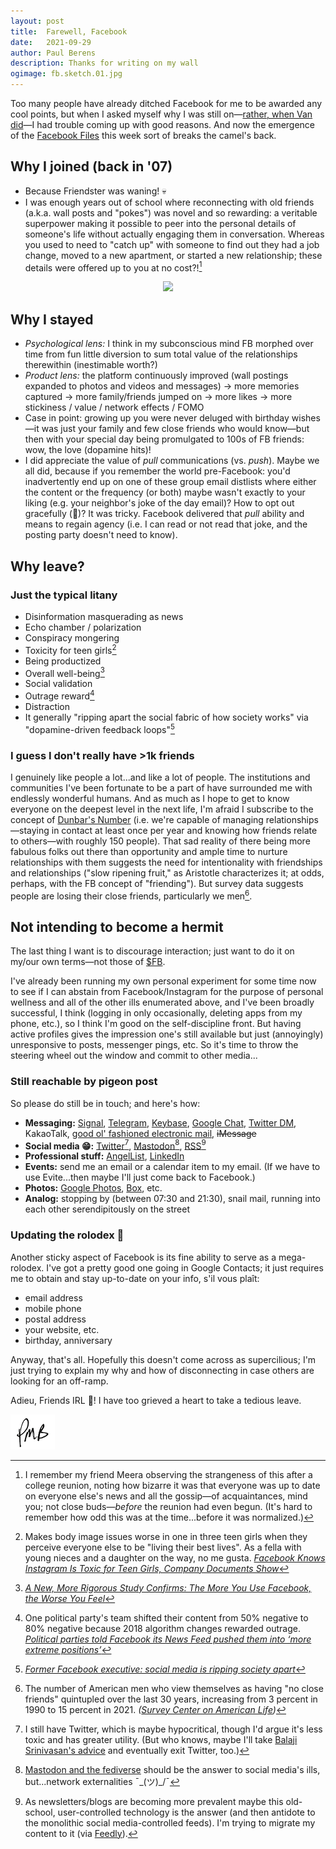 ```yaml
---
layout: post
title:	Farewell, Facebook
date:	2021-09-29
author:	Paul Berens
description: Thanks for writing on my wall
ogimage: fb.sketch.01.jpg
---
```

Too many people have already ditched Facebook for me to be awarded any cool points, but when I asked myself why I was still on—[rather, when Van did](https://youtu.be/pPn2zH_8OmY)—I had trouble coming up with good reasons. And now the emergence of the [Facebook Files](https://www.wsj.com/articles/the-facebook-files-11631713039) this week sort of breaks the camel's back.

## Why I joined (back in '07)
- Because Friendster was waning! 💀
- I was enough years out of school where reconnecting with old friends (a.k.a. wall posts and "pokes") was novel and so rewarding: a veritable superpower making it possible to peer into the personal details of someone's life without actually engaging them in conversation. Whereas you used to need to "catch up" with someone to find out they had a job change, moved to a new apartment, or started a new relationship; these details were offered up to you at no cost?![^1]

<p align="center">
  <img src="https://i.imgur.com/AZenKUw.gif" />
</p>

[^1]: I remember my friend Meera observing the strangeness of this after a college reunion, noting how bizarre it was that everyone was up to date on everyone else's news and all the gossip—of acquaintances, mind you; not close buds—*before* the reunion had even begun. (It's hard to remember how odd this was at the time...before it was normalized.)

## Why I stayed
- *Psychological lens:* I think in my subconscious mind FB morphed over time from fun little diversion to sum total value of the relationships therewithin (inestimable worth?)
- *Product lens:* the platform continuously improved (wall postings expanded to photos and videos and messages) → more memories captured → more family/friends jumped on → more likes → more stickiness / value / network effects / FOMO
- Case in point: growing up you were never deluged with birthday wishes—it was just your family and few close friends who would know—but then with your special day being promulgated to 100s of FB friends: wow, the love (dopamine hits)!
- I did appreciate the value of *pull* communications (vs. *push*). Maybe we all did, because if you remember the world pre-Facebook: you'd inadvertently end up on one of these group email distlists where either the content or the frequency (or both) maybe wasn't exactly to your liking (e.g. your neighbor's joke of the day email)? How to opt out gracefully (😬)? It was tricky. Facebook delivered that *pull* ability and means to regain agency (i.e. I can read or not read that joke, and the posting party doesn't need to know).

## Why leave?

### Just the typical litany
- Disinformation masquerading as news
- Echo chamber / polarization
- Conspiracy mongering
- Toxicity for teen girls[^2]
- Being productized
- Overall well-being[^3]
- Social validation
- Outrage reward[^4]
- Distraction
- It generally "ripping apart the social fabric of how society works" via "dopamine-driven feedback loops"[^5]

[^2]: Makes body image issues worse in one in three teen girls when they perceive everyone else to be "living their best lives". As a fella with young nieces and a daughter on the way, no me gusta. *[Facebook Knows Instagram Is Toxic for Teen Girls, Company Documents Show](https://www.wsj.com/articles/facebook-knows-instagram-is-toxic-for-teen-girls-company-documents-show-11631620739)*

[^3]: *[A New, More Rigorous Study Confirms: The More You Use Facebook, the Worse You Feel](https://hbr.org/2017/04/a-new-more-rigorous-study-confirms-the-more-you-use-facebook-the-worse-you-feel)*

[^4]: One political party's team shifted their content from 50% negative to 80% negative because 2018 algorithm changes rewarded outrage. *[Political parties told Facebook its News Feed pushed them into ‘more extreme positions’](https://www.theverge.com/2021/9/15/22675472/facebook-wsj-leaks-news-feed-social-media-politics-polarization)*

[^5]: *[Former Facebook executive: social media is ripping society apart](https://www.theguardian.com/technology/2017/dec/11/facebook-former-executive-ripping-society-apart)*

### I guess I don't really have >1k friends

I genuinely like people a lot...and like a lot of people. The institutions and communities I've been fortunate to be a part of have surrounded me with endlessly wonderful humans. And as much as I hope to get to know everyone on the deepest level in the next life, I'm afraid I subscribe to the concept of [Dunbar's Number](https://en.wikipedia.org/wiki/Dunbar%27s_number) (i.e. we're capable of managing relationships—staying in contact at least once per year and knowing how friends relate to others—with roughly 150 people). That sad reality of there being more fabulous folks out there than opportunity and ample time to nurture relationships with them suggests the need for intentionality with friendships and relationships ("slow ripening fruit," as Aristotle characterizes it; at odds, perhaps, with the FB concept of "friending"). But survey data suggests people are losing their close friends, particularly we men[^6].

[^6]: The number of American men who view themselves as having "no close friends" quintupled over the last 30 years, increasing from 3 percent in 1990 to 15 percent in 2021. *([Survey Center on American Life](https://www.americansurveycenter.org/why-mens-social-circles-are-shrinking/))*

## Not intending to become a hermit

The last thing I want is to discourage interaction; just want to do it on my/our own terms—not those of [$FB](https://www.google.com/search?q=%24FB).

I've already been running my own personal experiment for some time now to see if I can abstain from Facebook/Instagram for the purpose of personal wellness and all of the other ills enumerated above, and I've been broadly successful, I think (logging in only occasionally, deleting apps from my phone, etc.), so I think I'm good on the self-discipline front. But having active profiles gives the impression one's still available but just (annoyingly) unresponsive to posts, messenger pings, etc. So it's time to throw the steering wheel out the window and commit to other media...

### Still reachable by pigeon post

So please do still be in touch; and here's how:
- **Messaging:** [Signal](https://signal.org), [Telegram](https://t.me/berensp), [Keybase](https://keybase.io/berens), [Google Chat](https://chat.google.com), [Twitter DM](https://twitter.com/messages/compose?recipient_id=19028711), KakaoTalk, <a href="mailto:pb@omg.lol">good ol' fashioned electronic mail</a>, <strike>iMessage</strike>
- **Social media 😁:** [Twitter](https://twitter.com/berensp)[^7], [Mastodon](https://mastodon.social/@berens)[^8], [RSS](https://berens.co/feed.xml)[^9]
- **Professional stuff:** [AngelList](https://angel.co/berens), [LinkedIn](https://www.linkedin.com/in/berensp/)
- **Events:** send me an email or a calendar item to my email. (If we have to use Evite...then maybe I'll just come back to Facebook.)
- **Photos:** [Google Photos](https://photos.google.com), [Box](https://box.com), etc.
- **Analog:** stopping by (between 07:30 and 21:30), snail mail, running into each other serendipitously on the street

[^7]: I still have Twitter, which is maybe hypocritical, though I'd argue it's less toxic and has greater utility. (But who knows, maybe I'll take [Balaji Srinivasan's advice](https://balajis.com/how-to-gradually-exit-twitter/) and eventually exit Twitter, too.)

[^8]: [Mastodon and the fediverse](https://www.nytimes.com/2018/03/28/technology/social-media-privacy.html) should be the answer to social media's ills, but...network externalities ¯\_(ツ)_/¯

[^9]: As newsletters/blogs are becoming more prevalent maybe this old-school, user-controlled technology is the answer (and then antidote to the monolithic social media-controlled feeds). I'm trying to migrate my content to it (via [Feedly](https://feedly.com)).

### Updating the rolodex 📇

Another sticky aspect of Facebook is its fine ability to serve as a mega-rolodex. I've got a pretty good one going in Google Contacts; it just requires me to obtain and stay up-to-date on your info, s'il vous plaît:
- email address
- mobile phone
- postal address
- your website, etc.
- birthday, anniversary

Anyway, that's all. Hopefully this doesn't come across as supercilious; I'm just trying to explain my why and how of disconnecting in case others are looking for an off-ramp.

Adieu, Friends IRL 👋! I have too grieved a heart to take a tedious leave.

![initials](/assets/images/initials.pmb.71.56.png)